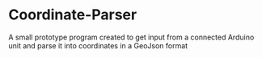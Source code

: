 # Coordinate-Parser

A small prototype program created to get input from a connected Arduino unit and parse it into coordinates in a GeoJson format

